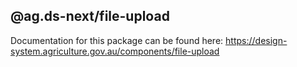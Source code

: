 ## @ag.ds-next/file-upload

Documentation for this package can be found here: https://design-system.agriculture.gov.au/components/file-upload
